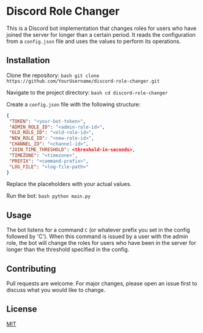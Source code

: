 # Discord Role Changer

This is a Discord bot implementation that changes roles for users who have joined the server for longer than a certain period. It reads the configuration from a `config.json` file and uses the values to perform its operations.

## Installation

Clone the repository:
`bash git clone https://github.com/YourUsername/discord-role-changer.git`

Navigate to the project directory:
`bash cd discord-role-changer`

Create a `config.json` file with the following structure:
```json
{
 "TOKEN": "<your-bot-token>",
 "ADMIN_ROLE_ID": "<admin-role-id>",
 "OLD_ROLE_ID": "<old-role-id>",
 "NEW_ROLE_ID": "<new-role-id>",
 "CHANNEL_ID": "<channel-id>",
 "JOIN_TIME_THRESHOLD": <threshold-in-seconds>,
 "TIMEZONE": "<timezone>",
 "PREFIX": "<command-prefix>",
 "LOG_FILE": "<log-file-path>"
}
```
Replace the placeholders with your actual values.

Run the bot:
`bash python main.py`

## Usage

The bot listens for a command `C` (or whatever prefix you set in the config followed by 'C'). When this command is issued by a user with the admin role, the bot will change the roles for users who have been in the server for longer than the threshold specified in the config.

## Contributing

Pull requests are welcome. For major changes, please open an issue first to discuss what you would like to change.

## License

[MIT](https://choosealicense.com/licenses/mit/)
